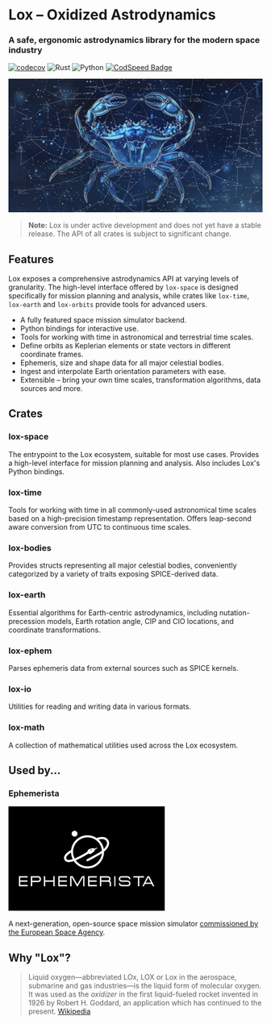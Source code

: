 <!--
SPDX-FileCopyrightText: 2023 Helge Eichhorn <git@helgeeichhorn.de>
SPDX-FileCopyrightText: 2024 Angus Morrison <github@angus-morrison.com>

SPDX-License-Identifier: MPL-2.0
-->

# Lox – Oxidized Astrodynamics

### A safe, ergonomic astrodynamics library for the modern space industry

[![codecov](https://codecov.io/gh/lox-space/lox/graph/badge.svg?token=R1W6HLN2N2)](https://codecov.io/gh/lox-space/lox) ![Rust](https://github.com/lox-space/lox/actions/workflows/rust.yml/badge.svg) ![Python](https://github.com/lox-space/lox/actions/workflows/python.yml/badge.svg) [![CodSpeed Badge](https://img.shields.io/endpoint?url=https://codspeed.io/badge.json)](https://codspeed.io/lox-space/lox)

![A star chart of a crab constellation](public/crabstellation.webp)


> **Note:** Lox is under active development and does not yet have a stable release. The API of all crates is subject to
> significant change.

## Features

Lox exposes a comprehensive astrodynamics API at varying levels of granularity. The high-level interface offered
by `lox-space` is designed specifically for mission planning and analysis, while crates like `lox-time`, `lox-earth`
and `lox-orbits` provide tools for advanced users.

* A fully featured space mission simulator backend.
* Python bindings for interactive use.
* Tools for working with time in astronomical and terrestrial time scales.
* Define orbits as Keplerian elements or state vectors in different coordinate frames.
* Ephemeris, size and shape data for all major celestial bodies.
* Ingest and interpolate Earth orientation parameters with ease.
* Extensible – bring your own time scales, transformation algorithms, data sources and more.

## Crates

### lox-space

The entrypoint to the Lox ecosystem, suitable for most use cases. Provides a high-level interface for mission planning
and analysis. Also includes Lox's Python bindings.

### lox-time

Tools for working with time in all commonly-used astronomical time scales based on a high-precision timestamp
representation. Offers leap-second aware conversion from UTC to continuous time scales.

### lox-bodies

Provides structs representing all major celestial bodies, conveniently categorized by a variety of traits exposing
SPICE-derived data.

### lox-earth

Essential algorithms for Earth-centric astrodynamics, including nutation-precession models, Earth rotation angle, CIP
and CIO locations, and coordinate transformations.

### lox-ephem

Parses ephemeris data from external sources such as SPICE kernels.

### lox-io

Utilities for reading and writing data in various formats.

### lox-math

A collection of mathematical utilities used across the Lox ecosystem.

## Used by...

### Ephemerista

[![The Ephemerista logo](public/ephemerista-logo.webp)][ephemerista]

A next-generation, open-source space mission simulator [commissioned by the European Space Agency][artes].

## Why "Lox"?

> Liquid oxygen—abbreviated LOx, LOX or Lox in the aerospace, submarine and gas industries—is the liquid form of
> molecular oxygen. It was used as the _oxidizer_ in the first liquid-fueled rocket invented in 1926 by Robert H.
> Goddard,
> an application which has continued to the present. [Wikipedia](https://en.wikipedia.org/wiki/Liquid_oxygen)

[ephemerista]: https://gitlab.com/librespacefoundation/ephemerista/ephemerista-simulator

[artes]: https://connectivity.esa.int/projects/ossmisi
